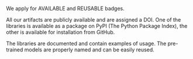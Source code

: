 We apply for AVAILABLE and REUSABLE badges.

All our artifacts are publicly available and are assigned a DOI. One of the libraries is available as a package on PyPI (The Python Package Index), the other is available for installation from GitHub.

The libraries are documented and contain examples of usage. The pre-trained models are properly named and can be easily reused.
